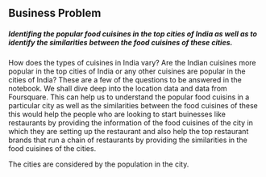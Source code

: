 ##                                                        Business Problem
##### Identifing the popular food cuisines in the top cities of India as well as to identify the similarities between the food cuisines of these cities.
How does the types of cuisines in India vary? Are the Indian cuisines more popular in the top cities of India or any other cuisines are popular in the cities of India? These are a few of the questions to be answered in the notebook. We shall dive deep into the location data and data from Foursquare. This can help us to understand the popular food cuisins in a particular city as well as the similarities between the food cuisines of these this would help the people who are looking to start buinesses like restaurants by providing the information of the food cuisines of the city in which they are setting up the restaurant and also help the top restaurant brands that run a chain of restaurants by providing the similarities in the food cuisines of the cities.

The cities are considered by the population in the city.
 

